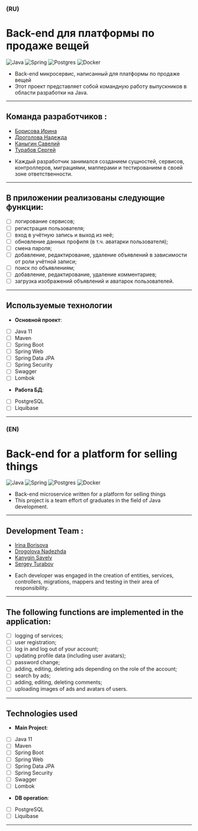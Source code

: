 ### (RU)
# Back-end для платформы по продаже вещей

![Java](https://img.shields.io/badge/java-%23ED8B00.svg?style=for-the-badge&logo=openjdk&logoColor=white) ![Spring](https://img.shields.io/badge/spring-%236DB33F.svg?style=for-the-badge&logo=spring&logoColor=white) ![Postgres](https://img.shields.io/badge/postgres-%23316192.svg?style=for-the-badge&logo=postgresql&logoColor=white) ![Docker](https://img.shields.io/badge/docker-%230db7ed.svg?style=for-the-badge&logo=docker&logoColor=white)
* Back-end микросервис, написанный для платформы по продаже вещей
* Этот проект представляет собой командную работу выпускников в области разработки на Java.

---
## Команда разработчиков :
- [Борисова Ирина](https://github.com/Qwaieare)
- [Дроголова Надежда](https://github.com/Drogolova)
- [Каныгин Савелий ](https://github.com/solrinen13)
- [Турабов Сергей](https://github.com/sergeyTrbv)
* Каждый разработчик занимался созданием сущностей, сервисов, контроллеров, миграциями, мапперами и тестированием в своей зоне ответственности.
---

## В приложении реализованы следующие функции:

- [ ]  логирование сервисов;
- [ ]  регистрация пользователя;
- [ ]  вход в учётную запись и выход из неё;
- [ ]  обновление данных профиля (в т.ч. аватарки пользователя);
- [ ]  смена пароля;
- [ ]  добавление, редактирование, удаление объявлений в зависимости от роли учётной записи;
- [ ]  поиск по объявлениям;
- [ ]  добавление, редактирование, удаление комментариев;
- [ ]  загрузка изображений объявлений и аватарок пользователей.

 ------

## Используемые технологии

* **Основной проект**:
-[ ] Java 11
-[ ] Maven
-[ ] Spring Boot
-[ ] Spring Web
-[ ] Spring Data JPA
-[ ] Spring Security
-[ ] Swagger
-[ ] Lombok
* **Работа БД**:
-[ ] PostgreSQL
-[ ] Liquibase

---
### (EN)
# Back-end for a platform for selling things

![Java](https://img.shields.io/badge/java-%23ED8B00.svg?style=for-the-badge&logo=openjdk&logoColor=white) ![Spring](https://img.shields.io/badge/spring-%236DB33F.svg?style=for-the-badge&logo=spring&logoColor=white) ![Postgres](https://img.shields.io/badge/postgres-%23316192.svg?style=for-the-badge&logo=postgresql&logoColor=white) ![Docker](https://img.shields.io/badge/docker-%230db7ed.svg?style=for-the-badge&logo=docker&logoColor=white)

* Back-end microservice written for a platform for selling things
* This project is a team effort of graduates in the field of Java development.

---
## Development Team :
- [Irina Borisova](https://github.com/Qwaieare )
- [Drogolova Nadezhda](https://github.com/Drogolova )
- [Kanygin Savely](https://github.com/solrinen13 )
- [Sergey Turabov](https://github.com/sergeyTrbv )
* Each developer was engaged in the creation of entities, services, controllers, migrations, mappers and testing in their area of responsibility.
---

## The following functions are implemented in the application:

- [ ] logging of services;
- [ ] user registration;
- [ ] log in and log out of your account;
- [ ] updating profile data (including user avatars);
- [ ] password change;
- [ ] adding, editing, deleting ads depending on the role of the account;
- [ ] search by ads;
- [ ] adding, editing, deleting comments;
- [ ] uploading images of ads and avatars of users.

------
## Technologies used

* **Main Project**:
-[ ] Java 11
-[ ] Maven
-[ ] Spring Boot
-[ ] Spring Web
-[ ] Spring Data JPA
-[ ] Spring Security
-[ ] Swagger
-[ ] Lombok
* **DB operation**:
-[ ] PostgreSQL
-[ ] Liquibase

---

